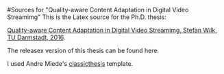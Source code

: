 #Sources for "Quality-aware Content Adaptation in Digital Video Streamimg" 
This is the Latex source for the Ph.D. thesis: 

[Quality-aware Content Adaptation in Digital Video Streamimg,  Stefan Wilk, TU Darmstadt, 2016](http://tuprints.ulb.tu-darmstadt.de/5819/).

The releasex version of this thesis can be found here.

I used Andre Miede's [classicthesis](https://bitbucket.org/amiede/classicthesis/wiki/Home) template. 
